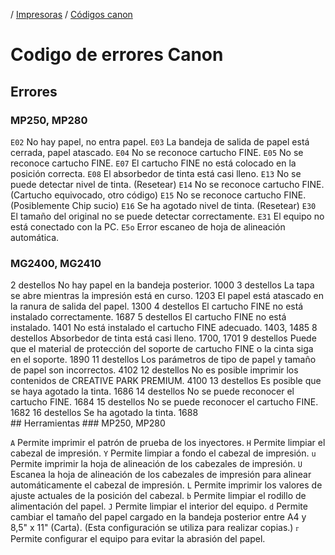 <!-- TITLE: Codigo Errores Canon -->
<!-- SUBTITLE: A quick summary of Codigo Errores Canon -->

/ <a href="/impresoras">Impresoras</a> / <a href="#">Códigos canon</a>
# Codigo de errores Canon
## Errores
### MP250, MP280


`E02` No hay papel, no entra papel.
`E03` La bandeja de salida de papel está cerrada, papel atascado.
`E04` No se reconoce cartucho FINE.
`E05` No se reconoce cartucho FINE.
`E07` El cartucho FINE no está colocado en la posición correcta.
`E08` El absorbedor de tinta está casi lleno.
`E13` No se puede detectar nivel de tinta. (Resetear)
`E14` No se reconoce cartucho FINE. (Cartucho equivocado, otro código)
`E15` No se reconoce cartucho FINE. (Posiblemente Chip sucio)
`E16` Se ha agotado nivel de tinta. (Resetear)
`E30` El tamaño del original no se puede detectar correctamente.
`E31` El equipo no está conectado con la PC.
`E5o` Error escaneo de hoja de alineación automática.

### MG2400, MG2410
<div style="display: block">
2 destellos	No hay papel en la bandeja posterior.	1000
3 destellos	La tapa se abre mientras la impresión está en curso.	1203
	El papel está atascado en la ranura de salida del papel.	1300
4 destellos	El cartucho FINE no está instalado correctamente.	1687
5 destellos	El cartucho FINE no está instalado.	1401
	No está instalado el cartucho FINE adecuado.	1403, 1485
8 destellos	Absorbedor de tinta está casi lleno.	1700, 1701
9 destellos	Puede que el material de protección del soporte de cartucho FINE o la cinta siga en el soporte.	1890
11 destellos	Los parámetros de tipo de papel y tamaño de papel son incorrectos.	4102
12 destellos	No es posible imprimir los contenidos de CREATIVE PARK PREMIUM.	4100
13 destellos	Es posible que se haya agotado la tinta.	1686
14 destellos	No se puede reconocer el cartucho FINE.	1684
15 destellos	No se puede reconocer el cartucho FINE.	1682
16 destellos	Se ha agotado la tinta.	1688
</div>
## Herramientas
### MP250, MP280

`A` Permite imprimir el patrón de prueba de los inyectores.
`H` Permite limpiar el cabezal de impresión. 
`Y` Permite limpiar a fondo el cabezal de impresión.
`u` Permite imprimir la hoja de alineación de los cabezales de impresión.
`U` Escanea la hoja de alineación de los cabezales de impresión para alinear automáticamente el cabezal de impresión. 
`L` Permite imprimir los valores de ajuste actuales de la posición del cabezal.
`b` Permite limpiar el rodillo de alimentación del papel. 
`J` Permite limpiar el interior del equipo.
`d` Permite cambiar el tamaño del papel cargado en la bandeja posterior entre A4 y 8,5" x 11" (Carta). (Esta configuración se utiliza para realizar copias.) 
`ᴦ` Permite configurar el equipo para evitar la abrasión del papel. 

